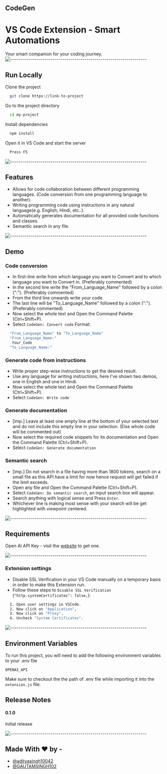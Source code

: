 ## CodeGen
# VS Code Extension - Smart Automations

Your smart companion for your coding journey.
![--------------------------------------------------------------------](https://raw.githubusercontent.com/andreasbm/readme/master/assets/lines/rainbow.png)

## Run Locally

Clone the project

```bash
  git clone https://link-to-project
```

Go to the project directory

```bash
  cd my-project
```

Install dependencies

```bash
  npm install
```

Open it in VS Code and start the server

```bash
  Press F5
```
![--------------------------------------------------------------------](https://raw.githubusercontent.com/andreasbm/readme/master/assets/lines/rainbow.png)

## Features

- Allows for code collaboration between different programming languages. (Code conversion from one programming language to another).
- Writing programming code using instructions in any natural language(e.g. English, Hindi, etc..).
- Automatically generates documentation for all provided code functions and classes.
- Semantic search in any file.

![--------------------------------------------------------------------](https://raw.githubusercontent.com/andreasbm/readme/master/assets/lines/rainbow.png)

## Demo

### Code conversion
- In first-line write from which language you want to Convert and to which language you want to Convert in. (Preferably commented)
- In the second line write the "From_Language_Name" followed by a colon (":"). (Preferably commented)
- From the third line onwards write your code.
- The last line will be "To_Language_Name" followed by a colon (":"). (Preferably commented)
- Now select the whole text and Open the Command Palette (Ctrl+Shift+P).
- Select `CodeGen: Convert code`
Format:
```bash
  "From_Language_Name" to "To_Language_Name"
  "From_Language_Name:"
   Your_Code
  "To_Language_Name:"
```

### Generate code from instructions
- Write proper step-wise instructions to get the desired result.
- Use any language for writing instructions, here I've shown two demos, one in English and one in Hindi.
- Now select the whole text and Open the Command Palette (Ctrl+Shift+P).
- Select `CodeGen: Write code`


### Generate documentation
- [imp.] Leave at least one empty line at the bottom of your selected text and do not include this empty line in your selection. (Else whole code will be commented out)
- Now select the required code snippets for its documentation and Open the Command Palette (Ctrl+Shift+P).
- Select `CodeGen: Generate documentation`



### Semantic search
- [imp.] Do not search in a file having more than 1800 tokens, search on a small file as this API have a limit for now hence request will get failed if the limit exceeds.
- Open any file and Open the Command Palette (Ctrl+Shift+P).
- Select `CodeGen: Do semantic search`, an input search box will appear.
- Search anything with logical sense and Press `Enter`.
- Whichever line is making most sense with your search will be get highlighted with viewpoint centered.

![--------------------------------------------------------------------](https://raw.githubusercontent.com/andreasbm/readme/master/assets/lines/rainbow.png)

## Requirements

Open AI API Key - visit the [website](https://openai.com/api/) to get one.

![--------------------------------------------------------------------](https://raw.githubusercontent.com/andreasbm/readme/master/assets/lines/rainbow.png)

### Extension settings
- Disable SSL Verification in your VS Code manually on a temporary basis in order to make this Extension run.
- Follow these steps to `Disable SSL Verification` (`"http.systemCertificates": false,`):
```bash
  1. Open user settings in VSCode.
  2. Now click on "Application",
  3. Now click on "Proxy".
  4. Uncheck "System Certificates".
```

![--------------------------------------------------------------------](https://raw.githubusercontent.com/andreasbm/readme/master/assets/lines/rainbow.png)

## Environment Variables

To run this project, you will need to add the following environment variables to your .env file

`OPENAI_API`

Make sure to checkout the the path of .env file while importing it into the `extension.js` file.


## Release Notes

#### 0.1.0
Initial release

![--------------------------------------------------------------------](https://raw.githubusercontent.com/andreasbm/readme/master/assets/lines/rainbow.png)

## Made With ❤ by - 

- [@adityasingh10042](https://www.github.com/adityasingh10042)
- [@GAUTAMSINGH102](https://github.com/GAUTAMSINGH102)




